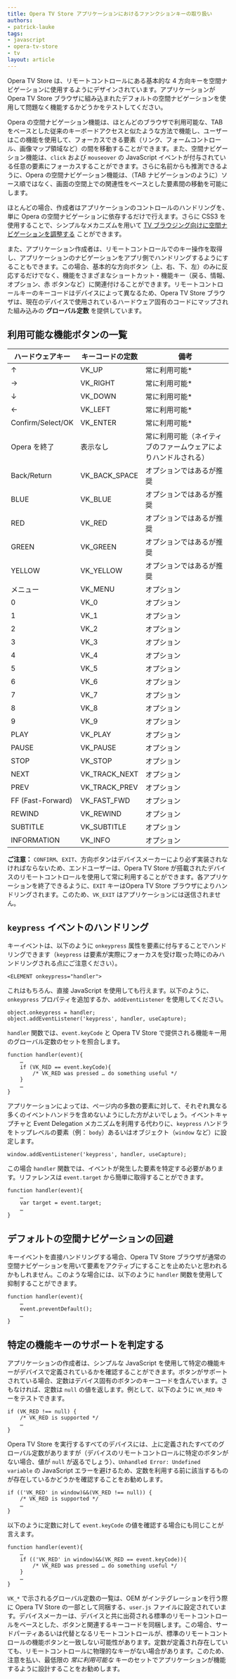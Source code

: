 ```yaml
---
title: Opera TV Store アプリケーションにおけるファンクションキーの取り扱い
authors:
- patrick-lauke
tags:
- javascript
- opera-tv-store
- tv
layout: article
---
```


Opera TV Store は、リモートコントロールにある基本的な 4 方向キーを空間ナビゲーションに使用するようにデザインされています。アプリケーションが Opera TV Store ブラウザに組み込まれたデフォルトの空間ナビゲーションを使用して問題なく機能するかどうかをテストしてください。

Opera の空間ナビゲーション機能は、ほとんどのブラウザで利用可能な、TAB をベースとした従来のキーボードアクセスと似たような方法で機能し、ユーザーはこの機能を使用して、フォーカスできる要素（リンク、フォームコントロール、画像マップ領域など）の間を移動することができます。また、空間ナビゲーション機能は、`click` および `mouseover` の JavaScript イベントが付与されている任意の要素にフォーカスすることができます。さらに名前からも推測できるように、Opera の空間ナビゲーション機能は、（TAB ナビゲーションのように）ソース順ではなく、画面の空間上での関連性をベースとした要素間の移動を可能にします。

ほとんどの場合、作成者はアプリケーションのコントロールのハンドリングを、単に Opera の空間ナビゲーションに依存するだけで行えます。さらに CSS3 を使用することで、シンプルなメカニズムを用いて [TV ブラウジング向けに空間ナビゲーションを調整する][1] ことができます。

[1]: http://dev.opera.com/articles/view/tweaking-spatial-navigation-for-tv-browsing/

また、アプリケーション作成者は、リモートコントロールでのキー操作を取得し、アプリケーションのナビゲーションをアプリ側でハンドリングするようにすることもできます。この場合、基本的な方向ボタン（上、右、下、左）のみに反応するだけでなく、機能をさまざまなショートカット・機能キー（戻る、情報、オプション、赤 ボタンなど）に関連付けることができます。リモートコントロールキーのキーコードはデバイスによって異なるため、Opera TV Store ブラウザは、現在のデバイスで使用されているハードウェア固有のコードにマップされた組み込みの **グローバル定数** を提供しています。

## 利用可能な機能ボタンの一覧

<table>
<thead>
<tr>
	<th>ハードウェアキー</th>
	<th>キーコードの定数</th>
	<th>備考</th>
</tr>
</thead>
<tbody>
<tr>
	<td>↑</td>
	<td>VK_UP</td>
	<td>常に利用可能*</td>
</tr>
<tr>
	<td>→</td>
	<td>VK_RIGHT</td>
	<td>常に利用可能*</td>
</tr>
<tr>
	<td>↓</td>
	<td>VK_DOWN</td>
	<td>常に利用可能*</td>
</tr>
<tr>
	<td>←</td>
	<td>VK_LEFT</td>
	<td>常に利用可能*</td>
</tr>
<tr>
	<td>Confirm/Select/OK</td>
	<td>VK_ENTER</td>
	<td>常に利用可能*</td>
</tr>
<tr>
	<td>Opera を終了</td>
	<td>表示なし</td>
	<td>常に利用可能（ネイティブのファームウェアによりハンドルされる）</td>
</tr>
<tr>
	<td>Back/Return</td>
	<td>VK_BACK_SPACE</td>
	<td>オプションではあるが推奨</td>
</tr>
<tr>
	<td>BLUE</td>
	<td>VK_BLUE</td>
	<td>オプションではあるが推奨</td>
</tr>
<tr>
	<td>RED</td>
	<td>VK_RED</td>
	<td>オプションではあるが推奨</td>
</tr>
<tr>
	<td>GREEN</td>
	<td>VK_GREEN</td>
	<td>オプションではあるが推奨</td>
</tr>
<tr>
	<td>YELLOW</td>
	<td>VK_YELLOW</td>
	<td>オプションではあるが推奨</td>
</tr>
<tr>
	<td>メニュー</td>
	<td>VK_MENU</td>
	<td>オプション</td>
</tr>
<tr>
	<td>0</td>
	<td>VK_0</td>
	<td>オプション</td>
</tr>
<tr>
	<td>1</td>
	<td>VK_1</td>
	<td>オプション</td>
</tr>
<tr>
	<td>2</td>
	<td>VK_2</td>
	<td>オプション</td>
</tr>
<tr>
	<td>3</td>
	<td>VK_3</td>
	<td>オプション</td>
</tr>
<tr>
	<td>4</td>
	<td>VK_4</td>
	<td>オプション</td>
</tr>
<tr>
	<td>5</td>
	<td>VK_5</td>
	<td>オプション</td>
</tr>
<tr>
	<td>6</td>
	<td>VK_6</td>
	<td>オプション</td>
</tr>
<tr>
	<td>7</td>
	<td>VK_7</td>
	<td>オプション</td>
</tr>
<tr>
	<td>8</td>
	<td>VK_8</td>
	<td>オプション</td>
</tr>
<tr>
	<td>9</td>
	<td>VK_9</td>
	<td>オプション</td>
</tr>
<tr>
	<td>PLAY</td>
	<td>VK_PLAY</td>
	<td>オプション</td>
</tr>
<tr>
	<td>PAUSE</td>
	<td>VK_PAUSE</td>
	<td>オプション</td>
</tr>
<tr>
	<td>STOP</td>
	<td>VK_STOP</td>
	<td>オプション</td>
</tr>
<tr>
	<td>NEXT</td>
	<td>VK_TRACK_NEXT</td>
	<td>オプション</td>
</tr>
<tr>
	<td>PREV</td>
	<td>VK_TRACK_PREV</td>
	<td>オプション</td>
</tr>
<tr>
	<td>FF (Fast-Forward)</td>
	<td>VK_FAST_FWD</td>
	<td>オプション</td>
</tr>
<tr>
	<td>REWIND</td>
	<td>VK_REWIND</td>
	<td>オプション</td>
</tr>
<tr>
	<td>SUBTITLE</td>
	<td>VK_SUBTITLE</td>
	<td>オプション</td>
</tr>
<tr>
	<td>INFORMATION</td>
	<td>VK_INFO</td>
	<td>オプション</td>
</tr>
</tbody>
</table>

**ご注意：** `CONFIRM`、`EXIT`、方向ボタンはデバイスメーカーにより必ず実装されなければならないため、エンドユーザーは、Opera TV Store が搭載されたデバイスのリモートコントロールを使用して常に利用することができます。各アプリケーションを終了できるように、`EXIT` キーはOpera TV Store ブラウザによりハンドリングされます。このため、`VK_EXIT` はアプリケーションには送信されません。

## `keypress` イベントのハンドリング

キーイベントは、以下のように `onkeypress` 属性を要素に付与することでハンドリングできます（`keypress` は要素が実際にフォーカスを受け取った時にのみハンドリングされる点にご注意ください）。

	<ELEMENT onkeypress="handler">

これはもちろん、直接 JavaScript を使用しても行えます。以下のように、`onkeypress` プロパティを追加するか、`addEventListener` を使用してください。

	object.onkeypress = handler;
	object.addEventListener('keypress', handler, useCapture);

`handler` 関数では、`event.keyCode` と Opera TV Store で提供される機能キー用のグローバル定数のセットを照合します。

	function handler(event){
		…
		if (VK_RED == event.keyCode){
			/* VK_RED was pressed … do something useful */
		}
		…
	}

アプリケーションによっては、ページ内の多数の要素に対して、それぞれ異なる多くのイベントハンドラを含めないようにした方がよいでしょう。イベントキャプチャと Event Delegation メカニズムを利用する代わりに、`keypress` ハンドラをトップレベルの要素（例： `body`）あるいはオブジェクト（`window` など）に設定します。

	window.addEventListener('keypress', handler, useCapture);

この場合 `handler` 関数では、イベントが発生した要素を特定する必要があります。リファレンスは `event.target` から簡単に取得することができます。

	function handler(event){
		…
		var target = event.target;
		…
	}

## デフォルトの空間ナビゲーションの回避

キーイベントを直接ハンドリングする場合、Opera TV Store ブラウザが通常の空間ナビゲーションを用いて要素をアクティブにすることを止めたいと思われるかもしれません。このような場合には、以下のように `handler` 関数を使用して抑制することができます。

	function handler(event){
		…
		event.preventDefault();
		…
	}

## 特定の機能キーのサポートを判定する

アプリケーションの作成者は、シンプルな JavaScript を使用して特定の機能キーがデバイスで定義されているかを確認することができます。ボタンがサポートされている場合、定数はデバイス固有のボタンのキーコードを含んでいます。さもなければ、定数は `null` の値を返します。例として、以下のように `VK_RED` キーをテストできます。

	if (VK_RED !== null) {
		/* VK_RED is supported */
		…
	}

Opera TV Store を実行するすべてのデバイスには、上に定義されたすべてのグローバル定数がありますが（デバイスのリモートコントロールに特定のボタンがない場合、値が `null` が返るでしょう）、`Unhandled Error: Undefined variable` の JavaScript エラーを避けるため、定数を利用する前に該当するものが存在しているかどうかを確認することをお勧めします。

	if (('VK_RED' in window)&&(VK_RED !== null)) {
		/* VK_RED is supported */
		…
	}

以下のように定数に対して `event.keyCode` の値を確認する場合にも同じことが言えます。

	function handler(event){
		…
		if (('VK_RED' in window)&&(VK_RED == event.keyCode)){
			/* VK_RED was pressed … do something useful */
		}
		…
	}

`VK_*` で示されるグローバル定数の一覧は、OEM がインテグレーションを行う際に Opera TV Store の一部として同梱する、`user.js` ファイルに設定されています。デバイスメーカーは、デバイスと共に出荷される標準のリモートコントロールをベースとした、ボタンと関連するキーコードを同梱します。この場合、サードパーティあるいは代替となるリモートコントロールが、標準のリモートコントロールの機能ボタンと一致しない可能性があります。定数が定義され存在していても、リモートコントロールに物理的なキーがない場合があります。このため、注意を払い、最低限の _常に利用可能な_ キーのセットでアプリケーションが機能するように設計することをお勧めします。